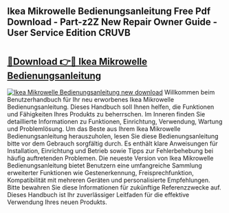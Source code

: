 ## Ikea Mikrowelle Bedienungsanleitung Free Pdf Download - Part-z2Z New Repair Owner Guide - User Service Edition CRUVB

# <h2><a href="http://df3643e.blite.top/?on=Ikea+Mikrowelle+Bedienungsanleitung">🔗Download 👉🔴 Ikea Mikrowelle Bedienungsanleitung</a></h2>

[![Ikea Mikrowelle Bedienungsanleitung new download](https://i.imgur.com/lujVjoI.png)](http://df3643e.blite.top/?on=Ikea+Mikrowelle+Bedienungsanleitung)
Willkommen beim Benutzerhandbuch für Ihr neu erworbenes Ikea Mikrowelle Bedienungsanleitung. Dieses Handbuch soll Ihnen helfen, die Funktionen und Fähigkeiten Ihres Produkts zu beherrschen. Im Inneren finden Sie detaillierte Informationen zu Funktionen, Einrichtung, Verwendung, Wartung und Problemlösung. Um das Beste aus Ihrem Ikea Mikrowelle Bedienungsanleitung herauszuholen, lesen Sie diese Bedienungsanleitung bitte vor dem Gebrauch sorgfältig durch. Es enthält klare Anweisungen für Installation, Einrichtung und Betrieb sowie Tipps zur Fehlerbehebung bei häufig auftretenden Problemen. Die neueste Version von Ikea Mikrowelle Bedienungsanleitung bietet Benutzern eine umfangreiche Sammlung erweiterter Funktionen wie Gestenerkennung, Freisprechfunktion, Kompatibilität mit mehreren Geräten und personalisierte Empfehlungen. Bitte bewahren Sie diese Informationen für zukünftige Referenzzwecke auf. Dieses Handbuch ist Ihr zuverlässiger Leitfaden für die effektive Verwendung Ihres neuen Produkts.
